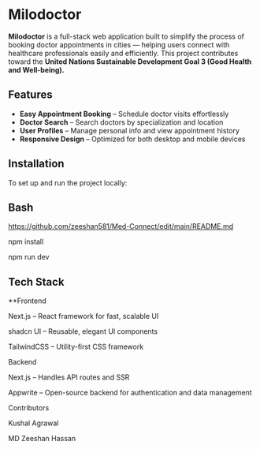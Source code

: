 # Milodoctor

**Milodoctor** is a full-stack web application built to simplify the process of booking doctor appointments in cities — helping users connect with healthcare professionals easily and efficiently. This project contributes toward the **United Nations Sustainable Development Goal 3 (Good Health and Well-being).**

## Features

-  **Easy Appointment Booking** – Schedule doctor visits effortlessly  
-  **Doctor Search** – Search doctors by specialization and location  
-  **User Profiles** – Manage personal info and view appointment history  
-  **Responsive Design** – Optimized for both desktop and mobile devices  

## Installation

To set up and run the project locally:

## Bash
https://github.com/zeeshan581/Med-Connect/edit/main/README.md

npm install

npm run dev

## Tech Stack
**Frontend

Next.js
 – React framework for fast, scalable UI

shadcn UI
 – Reusable, elegant UI components

TailwindCSS
 – Utility-first CSS framework

Backend

Next.js
 – Handles API routes and SSR

Appwrite
 – Open-source backend for authentication and data management

Contributors

Kushal Agrawal

MD Zeeshan Hassan
